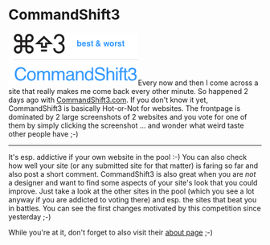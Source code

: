 # CommandShift3

<img src="commandshift3.png" alt="" class="left" />Every now and then I come across a site that really makes me come back
every other minute. So happened 2 days ago with [CommandShift3.com](http://commandshift3.com).
If you don't know it yet, CommandShift3 is basically Hot-or-Not for websites. The
frontpage is dominated by 2 large screenshots of 2 websites and you vote
for one of them by simply clicking the screenshot ... and wonder what weird
taste other people have ;-)

-------------------------------

It's esp. addictive if your own website in the pool :-) You can also check
how well your site (or any submitted site for that matter) is faring so far
and also post a short comment. CommandShift3 is also great when you are *not*
a designer and want to find some aspects of your site's look that you could
improve. Just take a look at the other sites in the pool (which you see
a lot anyway if you are addicted to voting there) and esp. the sites that
beat you in battles. You can see the first changes motivated by this 
competition since yesterday ;-)

While you're at it, don't forget to also visit their [about page](http://commandshift3.com/about.html) ;-)
